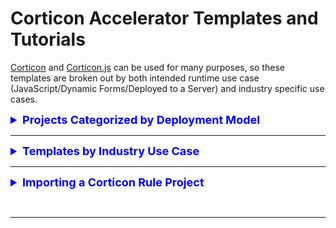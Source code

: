# Corticon Accelerator Templates and Tutorials

[Corticon](https://www.progress.com/corticon) and [Corticon.js](https://www.progress.com/corticon-js) can be used for many purposes, so these templates are broken out by both intended runtime use case (JavaScript/Dynamic Forms/Deployed to a Server) and industry specific use cases. 


<div class="accordion">

<details>
<summary style=" font-weight: bold; font-size: large; color: 0000ff">Projects Categorized by Deployment Model</summary>

<h2>Classic Templates</h2>

<a href="https://corticon.github.io/templates/#/templates/Calculate-Compound-Interest/README.md">Calculate Compound Interest</a>
  <br><a href="https://corticon.github.io/templates/#/classic-templates/Commission-Calculations/README.md">Commission Calculations</a> 
  <br><a href="https://corticon.github.io/templates/#/classic-templates/Hazardous-Gas/README.md">Hazardous Gas First Order Decay</a> 
  <br><a href="https://corticon.github.io/templates/#/classic-templates/IPv4-Validation/README.md">IPv4 Validation</a> 
  <br><a href="https://corticon.github.io/templates/#/classic-templates/Matchmaking/README.md">Matchmaking</a> 
  <br><a href="https://corticon.github.io/templates/#/classic-templates/Oyster-Harvesting/README.md">Oyster Harvesting</a> 
  <br><a href="https://corticon.github.io/templates/#/classic-templates/Postage-Calculation/README.md">Postage Calculation</a> 
  <br><a href="https://corticon.github.io/templates/#/classic-templates/Sunrise-Sunset-REST-API/README.md">Sunrise Sunset REST API</a> 
  <br><a href="https://corticon.github.io/templates/#/classic-templates/Who-is-Heir-to-throne/README.md">Who will be the heir to the throne</a> 
  <br><a href="https://corticon.github.io/templates/#/classic-templates/Who-Won-The-Race/README.md">Who won the race</a> 
  <br><a href="https://corticon.github.io/templates/#/classic-templates/Working-Days/README.md">Work Scheduling Outside of Weekends and Holidays</a> 
  <br><a href="https://corticon.github.io/templates/#/classic-templates/Pharmaceutical-Dosing/README.md">Pharmaceutical Dosing</a> 
  <br><a href="https://corticon.github.io/templates/#/classic-templates/Iterating-Collections/README.md">Grouping together like-collections of entities</a> 

<h2>Serverless Templates</h2>
  Rule Project templates for use in Corticon.js Studio, and generated into a JavaScript Decision Function 

<a href="https://corticon.github.io/templates/#/js-templates/Calculate-Compound-Interest/README.md">Calculate Compound Interest</a> 
  <br><a href="https://corticon.github.io/templates/#/js-templates/Commission-Calculations/README.md">Commission Calculations</a> 
  <br><a href="https://corticon.github.io/templates/#/js-templates/Hazardous-Gas/README.md">Hazardous Gas First Order Decay</a> 
  <br><a href="https://corticon.github.io/templates/#/js-templates/IPv4-Validation/README.md">IPv4 Validation</a> 
  <br><a href="https://corticon.github.io/templates/#/js-templates/Matchmaking/README.md">Matchmaking</a> 
  <br><a href="https://corticon.github.io/templates/#/js-templates/Who-Won-The-Race/README.md">Who won the race</a> 

<h2>Dynamic Form Templates</h2>
  Rule Project templates for use in Corticon.js Studio, and generated into a JavaScript Decision Function driving client-side dynamic form behavior

<a href="https://corticon.github.io/templates/#/form-templates/Car-Insurance/README.md">Car Insurance Application</a> 
  <br><a href="https://corticon.github.io/templates/#/form-templates/Conference-Registration/README.md">Registration for a conference</a> 
  <br><a href="https://corticon.github.io/templates/#/form-templates/Country-State-City-Selector/README.md">Country State City Selector</a> 
  <br><a href="https://corticon.github.io/templates/#/form-templates/Diabetes-Risk-Score-(Type-2)/README.md">Type 2 Diabetes Risk</a> 
  <br><a href="https://corticon.github.io/templates/#/form-templates/Plant-Clinic/README.md">Garden Plant Doctor</a> 
  <br><a href="https://corticon.github.io/templates/#/form-templates/Select-Vehicle-Model-Make-Year/README.md">Select Vehicle Model based on make, year based on both</a> 
  <br><a href="https://corticon.github.io/templates/#/form-templates/US-2021-Income-Tax-Calculator/README.md">Calculate Income Tax Bill for 2021</a> 
</details>

<hr>

<details>
<summary style="font-weight: bold; font-size: large; color: 0000ff">Templates by Industry Use Case</summary>

  <h2>Clinical Decision Support</h2>
  *  <a href="https://corticon.github.io/templates/#/classic-templates/Pharmaceutical-Dosing/README.md">Pharmaceutical Dosing</a> 

<h2>Financial Services</h2>
  *  <a href="https://corticon.github.io/templates/#/classic-templates/Calculate-Compound-Interest/README.md">Calculate Compound Interest</a> 
</details>


<hr>

<details>
<summary style=" font-weight: bold; font-size: large; color: 0000ff"> Importing a Corticon Rule Project </summary>

<div align="left">
    
<iframe width="560" height="315" src="https://www.youtube.com/embed/J4Mizdn3cEk" title="YouTube video player" frameborder="0" allow="accelerometer; autoplay; clipboard-write; encrypted-media; gyroscope; picture-in-picture; web-share" allowfullscreen></iframe>
 
 </div>


<br><hr>

</details>


<br><hr>

<!-- <details>
<summary style=" font-weight: bold; font-size: large; color: 0000ff"> Template Matrix </summary>




<br><hr>

</details> -->



<!-- ## Corticon Starter Rule Vocabularies

These are pre-built rule vocabularies, generated from JSON schemas and other data model representations of openly available ontologies. 
 -->



